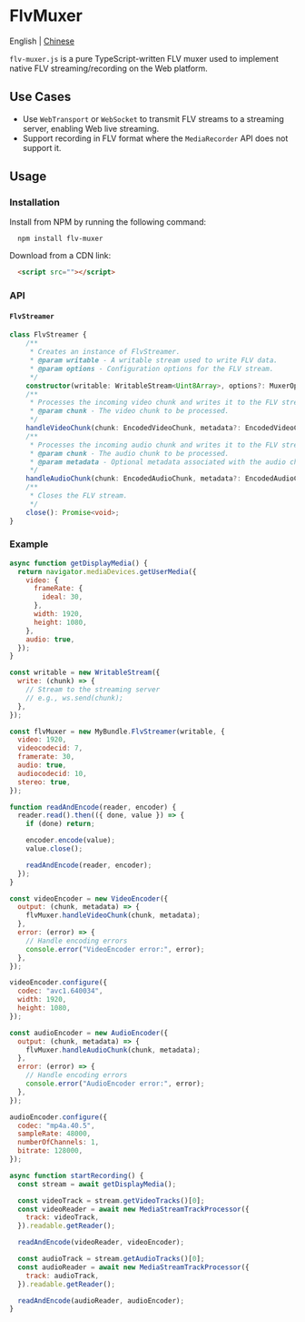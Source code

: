 # FlvMuxer

English | [Chinese](./README_CN.md)

`flv-muxer.js` is a pure TypeScript-written FLV muxer used to implement native FLV streaming/recording on the Web platform.

## Use Cases

- Use `WebTransport` or `WebSocket` to transmit FLV streams to a streaming server, enabling Web live streaming.
- Support recording in FLV format where the `MediaRecorder` API does not support it.

## Usage

### Installation

Install from NPM by running the following command:

```shell
  npm install flv-muxer
```

Download from a CDN link:

```html
  <script src=""></script>
```

### API

#### `FlvStreamer`

```ts
class FlvStreamer {
    /**
     * Creates an instance of FlvStreamer.
     * @param writable - A writable stream used to write FLV data.
     * @param options - Configuration options for the FLV stream.
     */
    constructor(writable: WritableStream<Uint8Array>, options?: MuxerOptions);
    /**
     * Processes the incoming video chunk and writes it to the FLV stream.
     * @param chunk - The video chunk to be processed.
     */
    handleVideoChunk(chunk: EncodedVideoChunk, metadata?: EncodedVideoChunkMetadata): Promise<void>;
    /**
     * Processes the incoming audio chunk and writes it to the FLV stream.
     * @param chunk - The audio chunk to be processed.
     * @param metadata - Optional metadata associated with the audio chunk.
     */
    handleAudioChunk(chunk: EncodedAudioChunk, metadata?: EncodedAudioChunkMetadata): Promise<void>;
    /**
     * Closes the FLV stream.
     */
    close(): Promise<void>;
}
```

### Example

```js
async function getDisplayMedia() {
  return navigator.mediaDevices.getUserMedia({
    video: {
      frameRate: {
        ideal: 30,
      },
      width: 1920,
      height: 1080,
    },
    audio: true,
  });
}

const writable = new WritableStream({
  write: (chunk) => {
    // Stream to the streaming server
    // e.g., ws.send(chunk);
  },
});

const flvMuxer = new MyBundle.FlvStreamer(writable, {
  video: 1920,
  videocodecid: 7,
  framerate: 30,
  audio: true,
  audiocodecid: 10,
  stereo: true,
});

function readAndEncode(reader, encoder) {
  reader.read().then(({ done, value }) => {
    if (done) return;

    encoder.encode(value);
    value.close();

    readAndEncode(reader, encoder);
  });
}

const videoEncoder = new VideoEncoder({
  output: (chunk, metadata) => {
    flvMuxer.handleVideoChunk(chunk, metadata);
  },
  error: (error) => {
    // Handle encoding errors
    console.error("VideoEncoder error:", error);
  },
});

videoEncoder.configure({
  codec: "avc1.640034",
  width: 1920,
  height: 1080,
});

const audioEncoder = new AudioEncoder({
  output: (chunk, metadata) => {
    flvMuxer.handleAudioChunk(chunk, metadata);
  },
  error: (error) => {
    // Handle encoding errors
    console.error("AudioEncoder error:", error);
  },
});

audioEncoder.configure({
  codec: "mp4a.40.5",
  sampleRate: 48000,
  numberOfChannels: 1,
  bitrate: 128000,
});

async function startRecording() {
  const stream = await getDisplayMedia();

  const videoTrack = stream.getVideoTracks()[0];
  const videoReader = await new MediaStreamTrackProcessor({
    track: videoTrack,
  }).readable.getReader();

  readAndEncode(videoReader, videoEncoder);

  const audioTrack = stream.getAudioTracks()[0];
  const audioReader = await new MediaStreamTrackProcessor({
    track: audioTrack,
  }).readable.getReader();

  readAndEncode(audioReader, audioEncoder);
}
```
